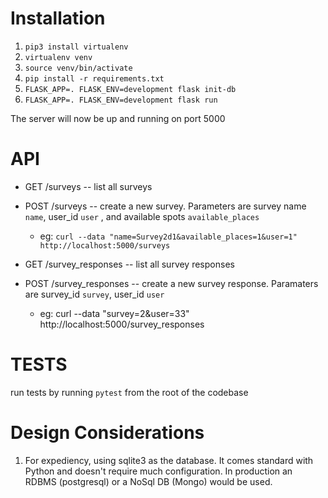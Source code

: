 # Installation
1. `pip3 install virtualenv`
2. `virtualenv venv`
3. `source venv/bin/activate`
4. `pip install -r requirements.txt`
5. `FLASK_APP=. FLASK_ENV=development flask init-db`
6. `FLASK_APP=. FLASK_ENV=development flask run`

The server will now be up and running on port 5000

# API

* GET /surveys -- list all surveys
* POST /surveys -- create a new survey. Parameters are survey name `name`, user_id `user` , and available spots `available_places`
  * eg: `curl --data "name=Survey2d1&available_places=1&user=1" http://localhost:5000/surveys`

* GET /survey_responses -- list all survey responses
* POST /survey_responses -- create a new survey response. Paramaters are survey_id `survey`, user_id `user`
  * eg: curl --data "survey=2&user=33" http://localhost:5000/survey_responses

# TESTS
run tests by running `pytest` from the root of the codebase

# Design Considerations
1. For expediency, using sqlite3 as the database. It comes standard with Python and doesn't require much configuration. In production an RDBMS (postgresql) or a NoSql DB (Mongo) would be used.
